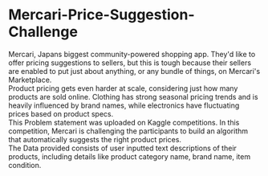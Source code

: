# Mercari-Price-Suggestion-Challenge
Mercari, Japans biggest community-powered shopping app. They'd like to offer pricing suggestions to sellers, but this is tough because their sellers are enabled to put just about anything, or any bundle of things, on Mercari's Marketplace. <br>
Product pricing gets even harder at scale, considering just how many products are sold online. Clothing has strong seasonal pricing trends and is heavily influenced by brand names, while electronics have fluctuating prices based on product specs.<br>
This Problem statement was uploaded on Kaggle competitions. In this competition, Mercari is challenging the participants to build an algorithm that automatically suggests the right product prices.<br>
The Data provided consists of user inputted text descriptions of their products, including details like product category name, brand name, item condition.

<br>
